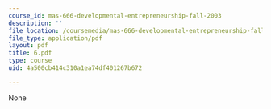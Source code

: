 ```yaml
---
course_id: mas-666-developmental-entrepreneurship-fall-2003
description: ''
file_location: /coursemedia/mas-666-developmental-entrepreneurship-fall-2003/4a500cb414c310a1ea74df401267b672_6.pdf
file_type: application/pdf
layout: pdf
title: 6.pdf
type: course
uid: 4a500cb414c310a1ea74df401267b672

---
```

None